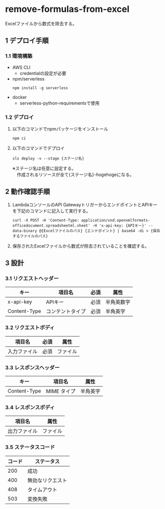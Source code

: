# remove-formulas-from-excel
Excelファイルから数式を除去する。


## 1 デプロイ手順

### 1.1 環境構築

- AWS CLI
    - credentialの設定が必要
- npm/serverless
    ```
    npm install -g serverless
    ```
- docker
    - serverless-python-requirementsで使用

### 1.2 デプロイ

1. 以下のコマンドでnpmパッケージをインストール
    ```
    npm ci
    ```

2. 以下のコマンドでデプロイ
    ```
    sls deploy -v --stage {ステージ名}
    ```
    ※ステージ名は任意に設定する。<br>
    　作成されるリソースが全て{ステージ名}-hogehogeになる。

## 2 動作確認手順

1. LambdaコンソールのAPI GatewayトリガーからエンドポイントとAPIキーを下記のコマンドに記入して実行する。
    ```
    curl -X POST -H 'Content-Type: application/vnd.openxmlformats-officedocument.spreadsheetml.sheet' -H 'x-api-key: {APIキー}' --data-binary @{Excelファイルのパス} {エンドポイント} | base64 -di > {保存するファイルのパス}
    ```

2. 保存されたExcelファイルから数式が除去されていることを確認する。

## 3 設計

### 3.1 リクエストヘッダー

| キー | 項目名 | 必須 | 属性 |
| -- | -- | -- | -- |
| x-api-key | APIキー | 必須 | 半角英数字 |
| Content-Type | コンテントタイプ | 必須 | 半角英字 |

### 3.2 リクエストボディ

| 項目名 | 必須 | 属性 |
| -- | -- | -- |
| 入力ファイル | 必須 | ファイル |

### 3.3 レスポンスヘッダー

| キー | 項目名 | 属性 |
| -- | -- | -- |
| Content-Type | MIME タイプ | 半角英字 |

### 3.4 レスポンスボディ

| 項目名 | 属性 |
| -- | -- |
| 出力ファイル | ファイル |

### 3.5 ステータスコード

| コード | ステータス |
| -- | -- |
| 200 | 成功 |
| 400 | 無効なリクエスト |
| 408 | タイムアウト |
| 503 | 変換失敗 |
